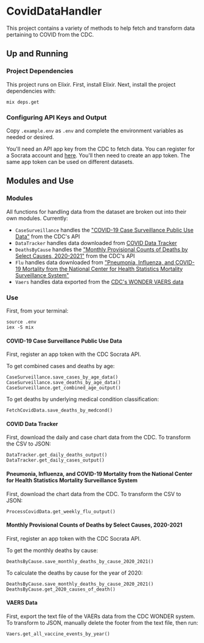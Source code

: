 # CovidDataHandler

This project contains a variety of methods to help fetch and transform data
pertaining to COVID from the CDC.

## Up and Running

### Project Dependencies

This project runs on Elixir. First, install Elixir. Next, install the project dependencies with:

```
mix deps.get
```

### Configuring API Keys and Output

Copy `.example.env` as `.env` and complete the environment variables as needed
or desired.

You'll need an API app key from the CDC to fetch data. You can register for a
Socrata account and [here](https://data.cdc.gov/login). You'll then need to
create an app token. The same app token can be used on different datasets.

## Modules and Use

### Modules

All functions for handling data from the dataset are broken out into their own
modules. Currently:
* `CaseSurveillance` handles the ["COVID-19 Case Surveillance Public Use Data"](https://dev.socrata.com/foundry/data.cdc.gov/vbim-akqf) from the CDC's API
* `DataTracker` handles data downloaded from [COVID Data Tracker](https://covid.cdc.gov/covid-data-tracker/#datatracker-home)
* `DeathsByCause` handles the ["Monthly Provisional Counts of Deaths by Select Causes, 2020-2021"](https://data.cdc.gov/NCHS/Monthly-Provisional-Counts-of-Deaths-by-Select-Cau/9dzk-mvmi) from the CDC's API
* `Flu` handles data downloaded from ["Pneumonia, Influenza, and COVID-19 Mortality from the National Center for Health Statistics Mortality Surveillance System"](https://www.cdc.gov/flu/weekly/index.htm)
* `Vaers` handles data exported from the [CDC's WONDER VAERS data](https://wonder.cdc.gov/vaers.html)

### Use

First, from your terminal:
```
source .env
iex -S mix
```

#### COVID-19 Case Surveillance Public Use Data

First, register an app token with the CDC Socrata API.

To get combined cases and deaths by age:
```
CaseSurveillance.save_cases_by_age_data()
CaseSurveillance.save_deaths_by_age_data()
CaseSurveillance.get_combined_age_output()
```

To get deaths by underlying medical condition classification:
```
FetchCovidData.save_deaths_by_medcond()
```

#### COVID Data Tracker

First, download the daily and case chart data from the CDC. To transform the CSV
to JSON:
```
DataTracker.get_daily_deaths_output()
DataTracker.get_daily_cases_output()
```

#### Pneumonia, Influenza, and COVID-19 Mortality from the National Center for Health Statistics Mortality Surveillance System

First, download the chart data from the CDC. To transform the CSV to JSON:
```
ProcessCovidData.get_weekly_flu_output()
```

#### Monthly Provisional Counts of Deaths by Select Causes, 2020-2021

First, register an app token with the CDC Socrata API.

To get the monthly deaths by cause:
```
DeathsByCause.save_monthly_deaths_by_cause_2020_2021()
```


To calculate the deaths by cause for the year of 2020:
```
DeathsByCause.save_monthly_deaths_by_cause_2020_2021()
DeathsByCause.get_2020_causes_of_death()
```

#### VAERS Data

First, export the text file of the VAERs data from the CDC WONDER system. To
transform to JSON, manually delete the footer from the text file, then run:
```
Vaers.get_all_vaccine_events_by_year()
```